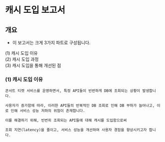 
# 캐시 도입 보고서 

## 개요
- 이 보고서는 크게 3가지 파트로 구성됩니다.
  
(1) 캐시 도입 이유 <br>
(2) 캐시 도입 과정 <br>
(3) 캐시 도입을 통해 개선된 점 <br> 


### (1) 캐시 도입 이유
```
콘서트 티켓 서비스를 운영하면서, 특정 API들이 빈번하게 DB에 조회되는 상황이 발생합니다.

사용자가 증가함에 따라, 이러한 API들의 반복적인 DB 조회로 인해 DB 부하가 늘어나고, 이로 인해 서비스 성능 저하의 위험이 존재합니다.

이를 해결하기 위해, 빈번히 조회되는 API들에 대해 캐시를 도입함으로써

조회 지연(latency)을 줄이고, 서비스 성능을 개선하여 사용자 경험을 향상시키고자 합니다.
```



